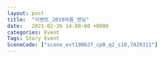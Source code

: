 ```yaml
---
layout: post
title:  "이벤트_2019여름_엔딩"
date:   2021-02-26 14:00:00 +0000
categories: Event
Tags: Story Event
SceneCode: ["scene_evt190627_cp0_q2_s10,7429311"]
---
```

